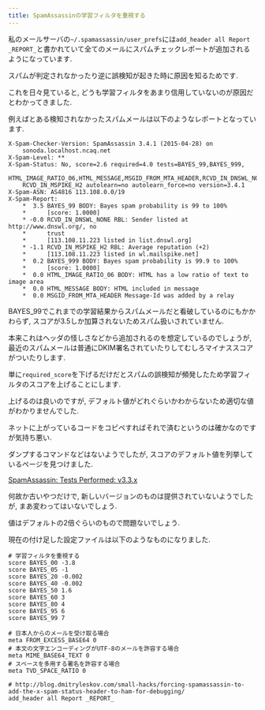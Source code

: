 ```yaml
---
title: SpamAssassinの学習フィルタを重視する
---
```


私のメールサーバの`~/.spamassassin/user_prefs`には`add_header all Report _REPORT_`と書かれていて全てのメールにスパムチェックレポートが追加されるようになっています.

スパムが判定されなかったり逆に誤検知が起きた時に原因を知るためです.

これを日々見ていると,
どうも学習フィルタをあまり信用していないのが原因だとわかってきました.

例えばとある検知されなかったスパムメールは以下のようなレポートとなっています.

~~~text
X-Spam-Checker-Version: SpamAssassin 3.4.1 (2015-04-28) on
	sonoda.localhost.ncaq.net
X-Spam-Level: **
X-Spam-Status: No, score=2.6 required=4.0 tests=BAYES_99,BAYES_999,
	HTML_IMAGE_RATIO_06,HTML_MESSAGE,MSGID_FROM_MTA_HEADER,RCVD_IN_DNSWL_NONE,
	RCVD_IN_MSPIKE_H2 autolearn=no autolearn_force=no version=3.4.1
X-Spam-ASN: AS4816 113.108.0.0/19
X-Spam-Report:
	*  3.5 BAYES_99 BODY: Bayes spam probability is 99 to 100%
	*      [score: 1.0000]
	* -0.0 RCVD_IN_DNSWL_NONE RBL: Sender listed at http://www.dnswl.org/, no
	*      trust
	*      [113.108.11.223 listed in list.dnswl.org]
	* -1.1 RCVD_IN_MSPIKE_H2 RBL: Average reputation (+2)
	*      [113.108.11.223 listed in wl.mailspike.net]
	*  0.2 BAYES_999 BODY: Bayes spam probability is 99.9 to 100%
	*      [score: 1.0000]
	*  0.0 HTML_IMAGE_RATIO_06 BODY: HTML has a low ratio of text to image area
	*  0.0 HTML_MESSAGE BODY: HTML included in message
	*  0.0 MSGID_FROM_MTA_HEADER Message-Id was added by a relay
~~~

BAYES_99でこれまでの学習結果からスパムメールだと看破しているのにもかかわらず,
スコアが3.5しか加算されないためスパム扱いされていません.

本来これはヘッダの怪しさなどから追加されるのを想定しているのでしょうが,
最近のスパムメールは普通にDKIM署名されていたりしてむしろマイナススコアがついたりします.

単に`required_score`を下げるだけだとスパムの誤検知が頻発したため学習フィルタのスコアを上げることにします.

上げるのは良いのですが,
デフォルト値がどれぐらいかわからないため適切な値がわかりませんでした.

ネットに上がっているコードをコピペすればそれで済むというのは確かなのですが気持ち悪い.

ダンプするコマンドなどはないようでしたが,
スコアのデフォルト値を列挙しているページを見つけました.

[SpamAssassin: Tests Performed: v3.3.x](http://spamassassin.apache.org/old/tests_3_3_x.html)

何故か古いやつだけで,
新しいバージョンのものは提供されていないようでしたが,
まあ変わってはいないでしょう.

値はデフォルトの2倍ぐらいのもので問題ないでしょう.

現在の付け足した設定ファイルは以下のようなものになりました.

~~~
# 学習フィルタを重視する
score BAYES_00 -3.8
score BAYES_05 -1
score BAYES_20 -0.002
score BAYES_40 -0.002
score BAYES_50 1.6
score BAYES_60 3
score BAYES_80 4
score BAYES_95 6
score BAYES_99 7

# 日本人からのメールを受け取る場合
meta FROM_EXCESS_BASE64 0
# 本文の文字エンコーディングがUTF-8のメールを許容する場合
meta MIME_BASE64_TEXT 0
# スペースを多用する署名を許容する場合
meta TVD_SPACE_RATIO 0

# http://blog.dmitryleskov.com/small-hacks/forcing-spamassassin-to-add-the-x-spam-status-header-to-ham-for-debugging/
add_header all Report _REPORT_
~~~
